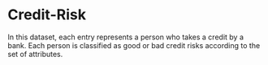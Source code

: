 # Credit-Risk
In this dataset, each entry represents a person who takes a credit by a bank. Each person is classified as good or bad 
credit risks according to the set of attributes.

